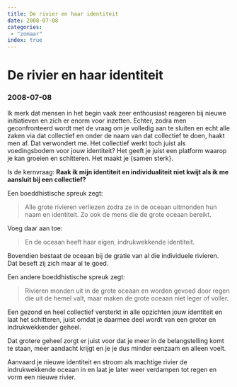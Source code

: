 ```yaml
---
title: De rivier en haar identiteit
date: 2008-07-08
categories:
 - "zomaar"
index: true
---
```


# De rivier en haar identiteit
### 2008-07-08

Ik merk dat mensen in het begin vaak zeer enthousiast reageren bij nieuwe initiatieven en zich er enorm voor inzetten. Echter, zodra men geconfronteerd wordt met de vraag om je volledig aan te sluiten en echt alle zaken via dat collectief en onder de naam van dat collectief te doen, haakt men af. Dat verwondert me. Het collectief werkt toch juist als voedingsbodem voor jouw identiteit? Het geeft je juist een platform waarop je kan groeien en schitteren. Het maakt je {samen sterk}.

Is de kernvraag: **Raak ik mijn identiteit en individualiteit niet kwijt als ik me aansluit bij een collectief?**

Een boeddhistische spreuk zegt:
> Alle grote rivieren verliezen zodra ze in de oceaan uitmonden hun naam en identiteit. Zo ook de mens die de grote oceaan bereikt.

Voeg daar aan toe:
> En de oceaan heeft haar eigen, indrukwekkende identiteit.

Bovendien bestaat de oceaan bij de gratie van al die individuele rivieren. Dat beseft zij zich maar al te goed.

Een andere boeddhistische spreuk zegt:
> Rivieren monden uit in de grote oceaan en worden gevoed door regen die uit de hemel valt, maar maken de grote oceaan niet leger of voller.

Een gezond en heel collectief versterkt in alle opzichten jouw identiteit en laat het schitteren, juist omdat je daarmee deel wordt van een groter en indrukwekkender geheel.

Dat grotere geheel zorgt er juist voor dat je meer in de belangstelling komt te staan, meer aandacht krijgt en je je dus minder eenzaam en alleen voelt.

Aanvaard je nieuwe identiteit en stroom als machtige rivier de indrukwekkende oceaan in en laat je later weer verdampen tot regen en vorm een nieuwe rivier.
